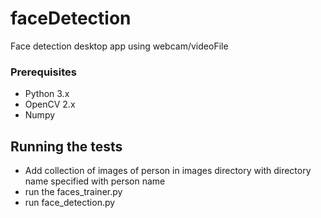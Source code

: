 
# faceDetection

Face detection desktop app using webcam/videoFile

### Prerequisites
* Python 3.x
* OpenCV 2.x
* Numpy

## Running the tests

* Add collection of images of person in images directory with directory name specified with person name
* run the faces_trainer.py 
* run face_detection.py

